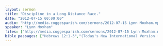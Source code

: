 ```yaml
---
layout: sermon
title: "Discipline in a Long-Distance Race."
date: "2012-07-15 00:00:00"
audio: "http://media.coggesparish.com/sermons/2012-07-15 Lynn Moxham.mp3"
speaker: "Lynn Moxham"
files: ["http://media.coggesparish.com/sermons/2012-07-15 Lynn Moxham.wmv"]
bible_passages: ["Hebrews 12:1-3","(Today's New International Version (TNIV))","Hebrews 12:1-3","(The Message (MSG))","1Corinthians 9:24-25"]
---
```


